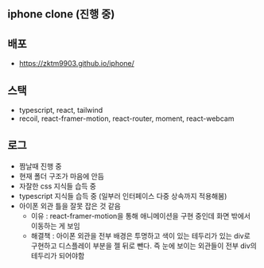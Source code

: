 ## iphone clone (진행 중)

## 배포
- https://zktm9903.github.io/iphone/
## 스택
- typescript, react, tailwind
- recoil, react-framer-motion, react-router, moment, react-webcam

## 로그
- 짬날때 진행 중
- 현재 폴더 구조가 마음에 안듬
- 자잘한 css 지식들 습득 중
- typescript 지식들 습득 중 (일부러 인터페이스 다중 상속까지 적용해봄)
- 아이폰 외관 틀을 잘못 잡은 것 같음
  - 이유 : react-framer-motion을 통해 애니메이션을 구현 중인데 화면 밖에서 이동하는 게 보임
  - 해결책 : 아이폰 외관을 전부 배경은 투명하고 색이 있는 테두리가 있는 div로 구현하고 디스플레이 부분을 젤 뒤로 뺀다. 즉 눈에 보이는 외관들이 전부 div의 테두리가 되어야함


